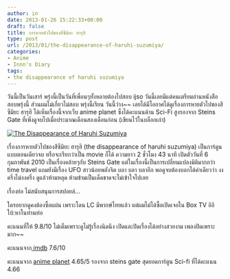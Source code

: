 ```yaml
---
author: in
date: 2013-01-26 15:22:33+00:00
draft: false
title: การหายตัวไปของสึซึมิยะ ฮารุฮิ
type: post
url: /2013/01/the-disappearance-of-haruhi-suzumiya/
categories:
- Anime
- Innn's Diary
tags:
- the disappearance of haruhi suzumiya
---
```


วันนี้เป็นวันเสาร์ พรุ่งนี้เป็นวันที่เพื่อนๆทั้งหลายต้องไปสอบ ijso วันนี้เลยมีแต่คนเตรียมอ่านหนังสือสอบพรุ่งนี้ ส่วนผมไม่เกี่ยวไม่สอบ พรุ่งนี้เรียน วันนี้ว่าง~~ เลยได้มีโอกาศได้ดูเรื่องการหายตัวไปของสึซึมิยะ ฮารุฮิ ได้เห็นเรื่องนี้จากเว็บ anime planet ซึ่งได้คะแนนด้าน Sci-Fi สูงรองจาก Steins Gate ที่เพิ่งดูจบไปเมื่อประมาณเดือนสองเดือนก่อน (เขียนไว้ในบล็อกเก่า)

[![The Disappearance of Haruhi Suzumiya](https://www.cyruszh.com/wp-content/uploads/2013/01/The-Disappearance-of-Haruhi-Suzumiya-1024x575.jpg)
](https://www.cyruszh.com/wp-content/uploads/2013/01/The-Disappearance-of-Haruhi-Suzumiya.jpg)

เรื่องการหายตัวไปของสึซึมิยะ ฮารุฮิ (the disappearance of haruhi suzumiya) เป็นการ์ตูนแบบตอนเดียวจบ หรือจะเรียกว่าเป็น movie ก็ได้ ความยาว 2 ชั่วโมง 43 นาที เปิดตัววันที่ 6 กุมภาพันธ์ 2010 เป็นเรื่องคล้ายๆกับ Steins Gate แต่ในเรื่องนี้เป็นการเปลี่ยนแปลงมิติมากกว่า time travel แถมยังมีเรื่อง UFO สาวน้อยพลังจิต บลา บลา บลาอีก พอดูจบต้องบอกได้คำเดียวว่า งงครึ่งไม่งงครึ่ง ดูแล้วห้ามหลุด ห้ามข้ามเป็นเด็ดขาดจะไม่เข้าใจไปเลย

เรื่องย่อ ไม่สนับสนุนการสปอยล์...

ใครอยากดูคงต้องซื้อแผ่น เพราะโดน LC มีพากษ์ไทยแล้ว แต่ผมไม่ได้ซื้อเปิดเจอใน Box TV อิอิ ใบ้:หาในท่านท่อ

คะแนนที่ให้ 9.8/10 ไม่เต็มเพราะดูไม่รู้เรื่องนิดนึง เปิดและปิดเรื่องได้อย่างสวยงาม เพลงปิดเพราะมาก~~

คะแนนจาก[ imdb](http://www.imdb.com/title/tt1572781/) 7.6/10

คะแนนจาก [anime planet](http://www.anime-planet.com/anime/the-vanishment-of-haruhi-suzumiya) 4.65/5 รองจาก steins gate สุดยอดการ์ตูน Sci-fi ที่ได้คะแนน 4.66
